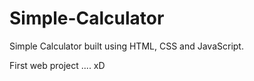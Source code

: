 # Simple-Calculator
Simple Calculator built using HTML, CSS and JavaScript.

First web project .... xD
